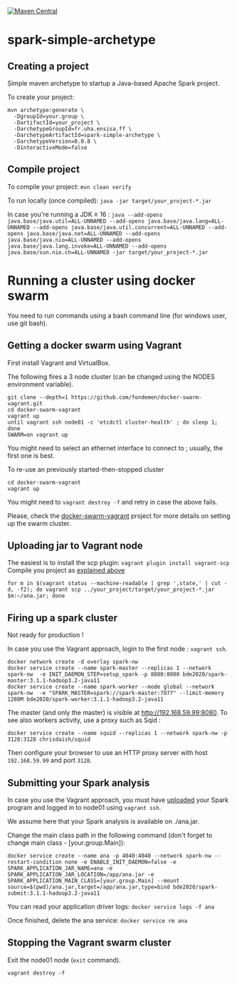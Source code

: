 [![Maven Central](https://img.shields.io/maven-central/v/fr.uha.ensisa.ff/spark-simple-archetype.svg)](http://search.maven.org/#search%7Cga%7C1%7Cg%3A%22fr.uha.ensisa.ff%22%20AND%20a%3A%22spark-simple-archetype%22)

# spark-simple-archetype

## Creating a project

Simple maven archetype to startup a Java-based Apache Spark project.

To create your project:

```
mvn archetype:generate \
  -DgroupId=your.group \
  -DartifactId=your_project \
  -DarchetypeGroupId=fr.uha.ensisa.ff \
  -DarchetypeArtifactId=spark-simple-archetype \
  -DarchetypeVersion=0.0.8 \
  -DinteractiveMode=false
```

## Compile project

To compile your project: `mvn clean verify`

To run locally (once compiled): `java -jar target/your_project-*.jar`

In case you're running a JDK &ge; 16 : `java --add-opens java.base/java.util=ALL-UNNAMED --add-opens java.base/java.lang=ALL-UNNAMED --add-opens java.base/java.util.concurrent=ALL-UNNAMED --add-opens java.base/java.net=ALL-UNNAMED --add-opens java.base/java.nio=ALL-UNNAMED --add-opens java.base/java.lang.invoke=ALL-UNNAMED --add-opens java.base/sun.nio.ch=ALL-UNNAMED -jar target/your_project-*.jar`

# Running a cluster using docker swarm

You need to run commands using a bash command line (for windows user, use git bash).

## Getting a docker swarm using Vagrant

First install Vagrant and VirtualBox.

The following fires a 3 node cluster (can be changed using the NODES environment variable).

```
git clone --depth=1 https://github.com/fondemen/docker-swarm-vagrant.git
cd docker-swarm-vagrant
vagrant up
until vagrant ssh node01 -c 'etcdctl cluster-health' ; do sleep 1; done
SWARM=on vagrant up
```
You might need to select an ethernet interface to connect to ; usually, the first one is best.

To re-use an previously started-then-stopped cluster

```
cd docker-swarm-vagrant
vagrant up
```
You might need to `vagrant destroy -f` and retry in case the above fails.

Please, check the [docker-swarm-vagrant](https://github.com/fondemen/docker-swarm-vagrant) project for more details on setting up the swarm cluster.

## Uploading jar to Vagrant node

The easiest is to install the scp plugin: `vagrant plugin install vagrant-scp`
Compile you project as [explained above](#compile-project)

```
for m in $(vagrant status --machine-readable | grep ',state,' | cut -d, -f2); do vagrant scp ../your_project/target/your_project-*.jar $m:~/ana.jar; done
```

## Firing up a spark cluster

Not ready for production !

In case you use the Vagrant approach, login to the first node : `vagrant ssh`.

```
docker network create -d overlay spark-nw
docker service create --name spark-master --replicas 1 --network spark-nw  -e INIT_DAEMON_STEP=setup_spark -p 8080:8080 bde2020/spark-master:3.1.1-hadoop3.2-java11
docker service create --name spark-worker --mode global --network spark-nw  -e "SPARK_MASTER=spark://spark-master:7077" --limit-memory 1280M bde2020/spark-worker:3.1.1-hadoop3.2-java11
```

The master (and only the master) is visible at http://192.168.59.99:8080.
To see also workers activity, use a proxy such as Sqid :

```
docker service create --name squid --replicas 1 --network spark-nw -p 3128:3128 chrisdaish/squid
```

Then configure your browser to use an HTTP proxy server with host `192.168.59.99` and port `3128`.

## Submitting your Spark analysis

In case you use the Vagrant approach, you must have [uploaded](#uploading-jar-to-vagrant-node) your Spark program and logged in to node01 using `vagrant ssh`.

We assume here that your Spark analysis is available on ./ana.jar.

Change the main class path in the following command (don't forget to change main class - [your.group.Main]):

```
docker service create --name ana -p 4040:4040 --network spark-nw --restart-condition none -e ENABLE_INIT_DAEMON=false -e SPARK_APPLICATION_JAR_NAME=ana -e SPARK_APPLICATION_JAR_LOCATION=/app/ana.jar -e SPARK_APPLICATION_MAIN_CLASS=[your.group.Main] --mount source=$(pwd)/ana.jar,target=/app/ana.jar,type=bind bde2020/spark-submit:3.1.1-hadoop3.2-java11
```

You can read your application driver logs: `docker service logs -f ana`

Once finished, delete the ana service:  `docker service rm ana`

## Stopping the Vagrant swarm cluster

Exit the node01 node (`exit` command).

```
vagrant destroy -f
```
